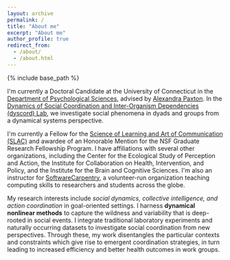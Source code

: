 ```yaml
---
layout: archive
permalink: /
title: "About me"
excerpt: "About me"
author_profile: true
redirect_from:
  - /about/
  - /about.html
---
```

{% include base_path %}

I'm currently a Doctoral Candidate at the University of Connecticut in the [Department of Psychological Sciences](https://psych.uconn.edu/), advised by [Alexandra Paxton](https://alexandrapaxton.com). In the [Dynamics of Social Coordination and Inter-Organism Dependencies (dyscord) Lab](https://dyscord-lab.github.io/), we investigate social phenomena in dyads and groups from a dynamical systems perspective.

I'm currently a Fellow for the [Science of Learning and Art of Communication (SLAC)](https://slac.uconn.edu/) and awardee of an Honorable Mention for the NSF Graduate Research Fellowship Program. I have affiliations with several other organizations, including the Center for the Ecological Study of Perception and Action, the Institute for Collaboration on Health, Intervention, and Policy, and the Institute for the Brain and Cognitive Sciences. I'm also an instructor for [SoftwareCarpentry](https://software-carpentry.org/), a volunteer-run organization teaching computing skills to researchers and students across the globe.

My research interests include <i>social dynamics, collective intelligence, and action coordination</i> in goal-oriented settings. I harness **dynamical nonlinear methods** to capture the wildness and variability that is deep-rooted in social events. I integrate traditional laboratory experiments and naturally occurring datasets to investigate social coordination from new perspectives. Through these, my work disentangles the particular contexts and constraints which give rise to emergent coordination strategies, in turn leading to increased efficiency and better health outcomes in work groups. 
